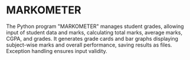# MARKOMETER
The Python program "MARKOMETER" manages student grades, allowing input of student data and marks, calculating total marks, average marks, CGPA, and grades. It generates grade cards and bar graphs displaying subject-wise marks and overall performance, saving results as files. Exception handling ensures input validity.

